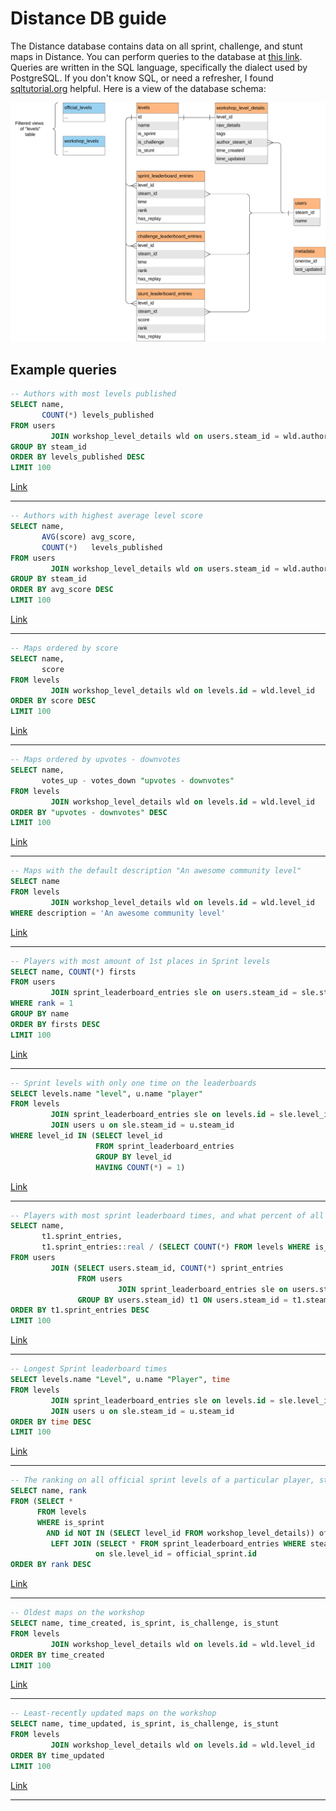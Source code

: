 # Distance DB guide

The Distance database contains data on all sprint, challenge, and stunt maps in Distance. You can perform queries to the database at [this link](https://distance-db.seekr.pw/). Queries are written in the SQL language, specifically the dialect used by PostgreSQL. If you don't know SQL, or need a refresher, I found [sqltutorial.org](https://www.sqltutorial.org/) helpful. Here is a view of the database schema:

![](schema.svg)

## Example queries

```sql
-- Authors with most levels published
SELECT name,
       COUNT(*) levels_published
FROM users
         JOIN workshop_level_details wld on users.steam_id = wld.author_steam_id
GROUP BY steam_id
ORDER BY levels_published DESC
LIMIT 100
```

[Link](https://distance-db-sql.seekr.pw/?query=--%20Authors%20with%20most%20levels%20published%0ASELECT%20name%2C%0A%20%20%20%20%20%20%20COUNT(*)%20levels_published%0AFROM%20users%0A%20%20%20%20%20%20%20%20%20JOIN%20workshop_level_details%20wld%20on%20users.steam_id%20%3D%20wld.author_steam_id%0AGROUP%20BY%20steam_id%0AORDER%20BY%20levels_published%20DESC%0ALIMIT%20100)

---

```sql
-- Authors with highest average level score
SELECT name,
       AVG(score) avg_score,
       COUNT(*)   levels_published
FROM users
         JOIN workshop_level_details wld on users.steam_id = wld.author_steam_id
GROUP BY steam_id
ORDER BY avg_score DESC
LIMIT 100
```

[Link](https://distance-db-sql.seekr.pw/?query=--%20Authors%20with%20highest%20average%20level%20score%0ASELECT%20name%2C%0A%20%20%20%20%20%20%20AVG(score)%20avg_score%2C%0A%20%20%20%20%20%20%20COUNT(*)%20%20%20levels_published%0AFROM%20users%0A%20%20%20%20%20%20%20%20%20JOIN%20workshop_level_details%20wld%20on%20users.steam_id%20%3D%20wld.author_steam_id%0AGROUP%20BY%20steam_id%0AORDER%20BY%20avg_score%20DESC%0ALIMIT%20100)

---

```sql
-- Maps ordered by score
SELECT name,
       score
FROM levels
         JOIN workshop_level_details wld on levels.id = wld.level_id
ORDER BY score DESC
LIMIT 100
```

[Link](https://distance-db-sql.seekr.pw/?query=--%20Maps%20ordered%20by%20score%0ASELECT%20name%2C%0A%20%20%20%20%20%20%20score%0AFROM%20levels%0A%20%20%20%20%20%20%20%20%20JOIN%20workshop_level_details%20wld%20on%20levels.id%20%3D%20wld.level_id%0AORDER%20BY%20score%20DESC%0ALIMIT%20100)

---

```sql
-- Maps ordered by upvotes - downvotes
SELECT name,
       votes_up - votes_down "upvotes - downvotes"
FROM levels
         JOIN workshop_level_details wld on levels.id = wld.level_id
ORDER BY "upvotes - downvotes" DESC
LIMIT 100
```

[Link](https://distance-db-sql.seekr.pw/?query=--%20Maps%20ordered%20by%20upvotes%20-%20downvotes%0ASELECT%20name%2C%0A%20%20%20%20%20%20%20votes_up%20-%20votes_down%20%22upvotes%20-%20downvotes%22%0AFROM%20levels%0A%20%20%20%20%20%20%20%20%20JOIN%20workshop_level_details%20wld%20on%20levels.id%20%3D%20wld.level_id%0AORDER%20BY%20%22upvotes%20-%20downvotes%22%20DESC%0ALIMIT%20100)

---

```sql
-- Maps with the default description "An awesome community level"
SELECT name
FROM levels
         JOIN workshop_level_details wld on levels.id = wld.level_id
WHERE description = 'An awesome community level'
```

[Link](https://distance-db-sql.seekr.pw/?query=--%20Maps%20with%20the%20default%20description%20%22An%20awesome%20community%20level%22%0ASELECT%20name%0AFROM%20levels%0A%20%20%20%20%20%20%20%20%20JOIN%20workshop_level_details%20wld%20on%20levels.id%20%3D%20wld.level_id%0AWHERE%20description%20%3D%20%27An%20awesome%20community%20level%27)

---

```sql
-- Players with most amount of 1st places in Sprint levels
SELECT name, COUNT(*) firsts
FROM users
         JOIN sprint_leaderboard_entries sle on users.steam_id = sle.steam_id
WHERE rank = 1
GROUP BY name
ORDER BY firsts DESC
LIMIT 100
```

[Link](https://distance-db-sql.seekr.pw/?query=--%20Players%20with%20most%20amount%20of%201st%20places%20in%20Sprint%20levels%0ASELECT%20name%2C%20COUNT(*)%20firsts%0AFROM%20users%0A%20%20%20%20%20%20%20%20%20JOIN%20sprint_leaderboard_entries%20sle%20on%20users.steam_id%20%3D%20sle.steam_id%0AWHERE%20rank%20%3D%201%0AGROUP%20BY%20name%0AORDER%20BY%20firsts%20DESC%0ALIMIT%20100)

---

```sql
-- Sprint levels with only one time on the leaderboards
SELECT levels.name "level", u.name "player"
FROM levels
         JOIN sprint_leaderboard_entries sle on levels.id = sle.level_id
         JOIN users u on sle.steam_id = u.steam_id
WHERE level_id IN (SELECT level_id
                   FROM sprint_leaderboard_entries
                   GROUP BY level_id
                   HAVING COUNT(*) = 1)
```

[Link](https://distance-db-sql.seekr.pw/?query=--%20Sprint%20levels%20with%20only%20one%20time%20on%20the%20leaderboards%0ASELECT%20levels.name%20%22level%22%2C%20u.name%20%22player%22%0AFROM%20levels%0A%20%20%20%20%20%20%20%20%20JOIN%20sprint_leaderboard_entries%20sle%20on%20levels.id%20%3D%20sle.level_id%0A%20%20%20%20%20%20%20%20%20JOIN%20users%20u%20on%20sle.steam_id%20%3D%20u.steam_id%0AWHERE%20level_id%20IN%20(SELECT%20level_id%0A%20%20%20%20%20%20%20%20%20%20%20%20%20%20%20%20%20%20%20FROM%20sprint_leaderboard_entries%0A%20%20%20%20%20%20%20%20%20%20%20%20%20%20%20%20%20%20%20GROUP%20BY%20level_id%0A%20%20%20%20%20%20%20%20%20%20%20%20%20%20%20%20%20%20%20HAVING%20COUNT(*)%20%3D%201))

---

```sql
-- Players with most sprint leaderboard times, and what percent of all levels they've set a time on
SELECT name,
       t1.sprint_entries,
       t1.sprint_entries::real / (SELECT COUNT(*) FROM levels WHERE is_sprint)::real percent
FROM users
         JOIN (SELECT users.steam_id, COUNT(*) sprint_entries
               FROM users
                        JOIN sprint_leaderboard_entries sle on users.steam_id = sle.steam_id
               GROUP BY users.steam_id) t1 ON users.steam_id = t1.steam_id
ORDER BY t1.sprint_entries DESC
LIMIT 100
```

[Link](https://distance-db-sql.seekr.pw/?query=--%20Players%20with%20most%20sprint%20leaderboard%20times%2C%20and%20what%20percent%20of%20all%20levels%20they%27ve%20set%20a%20time%20on%0ASELECT%20name%2C%0A%20%20%20%20%20%20%20t1.sprint_entries%2C%0A%20%20%20%20%20%20%20t1.sprint_entries%3A%3Areal%20%2F%20(SELECT%20COUNT(*)%20FROM%20levels%20WHERE%20is_sprint)%3A%3Areal%20percent%0AFROM%20users%0A%20%20%20%20%20%20%20%20%20JOIN%20(SELECT%20users.steam_id%2C%20COUNT(*)%20sprint_entries%0A%20%20%20%20%20%20%20%20%20%20%20%20%20%20%20FROM%20users%0A%20%20%20%20%20%20%20%20%20%20%20%20%20%20%20%20%20%20%20%20%20%20%20%20JOIN%20sprint_leaderboard_entries%20sle%20on%20users.steam_id%20%3D%20sle.steam_id%0A%20%20%20%20%20%20%20%20%20%20%20%20%20%20%20GROUP%20BY%20users.steam_id)%20t1%20ON%20users.steam_id%20%3D%20t1.steam_id%0AORDER%20BY%20t1.sprint_entries%20DESC%0ALIMIT%20100)

---

```sql
-- Longest Sprint leaderboard times
SELECT levels.name "Level", u.name "Player", time
FROM levels
         JOIN sprint_leaderboard_entries sle on levels.id = sle.level_id
         JOIN users u on sle.steam_id = u.steam_id
ORDER BY time DESC
LIMIT 100
```

[Link](https://distance-db-sql.seekr.pw/?query=--%20Longest%20Sprint%20leaderboard%20times%0ASELECT%20levels.name%20%22Level%22%2C%20u.name%20%22Player%22%2C%20time%0AFROM%20levels%0A%20%20%20%20%20%20%20%20%20JOIN%20sprint_leaderboard_entries%20sle%20on%20levels.id%20%3D%20sle.level_id%0A%20%20%20%20%20%20%20%20%20JOIN%20users%20u%20on%20sle.steam_id%20%3D%20u.steam_id%0AORDER%20BY%20time%20DESC%0ALIMIT%20100)

---

```sql
-- The ranking on all official sprint levels of a particular player, starting from worst
SELECT name, rank
FROM (SELECT *
      FROM levels
      WHERE is_sprint
        AND id NOT IN (SELECT level_id FROM workshop_level_details)) official_sprint
         LEFT JOIN (SELECT * FROM sprint_leaderboard_entries WHERE steam_id = 76561198032726698) sle
                   on sle.level_id = official_sprint.id
ORDER BY rank DESC
```

[Link](https://distance-db-sql.seekr.pw/?query=--%20The%20ranking%20on%20all%20official%20sprint%20levels%20of%20a%20particular%20player%2C%20starting%20from%20worst%0ASELECT%20name%2C%20rank%0AFROM%20(SELECT%20*%0A%20%20%20%20%20%20FROM%20levels%0A%20%20%20%20%20%20WHERE%20is_sprint%0A%20%20%20%20%20%20%20%20AND%20id%20NOT%20IN%20(SELECT%20level_id%20FROM%20workshop_level_details))%20official_sprint%0A%20%20%20%20%20%20%20%20%20LEFT%20JOIN%20(SELECT%20*%20FROM%20sprint_leaderboard_entries%20WHERE%20steam_id%20%3D%2076561198032726698)%20sle%0A%20%20%20%20%20%20%20%20%20%20%20%20%20%20%20%20%20%20%20on%20sle.level_id%20%3D%20official_sprint.id%0AORDER%20BY%20rank%20DESC)

---

```sql
-- Oldest maps on the workshop
SELECT name, time_created, is_sprint, is_challenge, is_stunt
FROM levels
         JOIN workshop_level_details wld on levels.id = wld.level_id
ORDER BY time_created
LIMIT 100
```

[Link](https://distance-db-sql.seekr.pw/?query=--%20Oldest%20maps%20on%20the%20workshop%0ASELECT%20name%2C%20time_created%2C%20is_sprint%2C%20is_challenge%2C%20is_stunt%0AFROM%20levels%0A%20%20%20%20%20%20%20%20%20JOIN%20workshop_level_details%20wld%20on%20levels.id%20%3D%20wld.level_id%0AORDER%20BY%20time_created%0ALIMIT%20100)

---

```sql
-- Least-recently updated maps on the workshop
SELECT name, time_updated, is_sprint, is_challenge, is_stunt
FROM levels
         JOIN workshop_level_details wld on levels.id = wld.level_id
ORDER BY time_updated
LIMIT 100
```

[Link](https://distance-db-sql.seekr.pw/?query=--%20Least-recently%20updated%20maps%20on%20the%20workshop%0ASELECT%20name%2C%20time_updated%2C%20is_sprint%2C%20is_challenge%2C%20is_stunt%0AFROM%20levels%0A%20%20%20%20%20%20%20%20%20JOIN%20workshop_level_details%20wld%20on%20levels.id%20%3D%20wld.level_id%0AORDER%20BY%20time_updated%0ALIMIT%20100)

---

